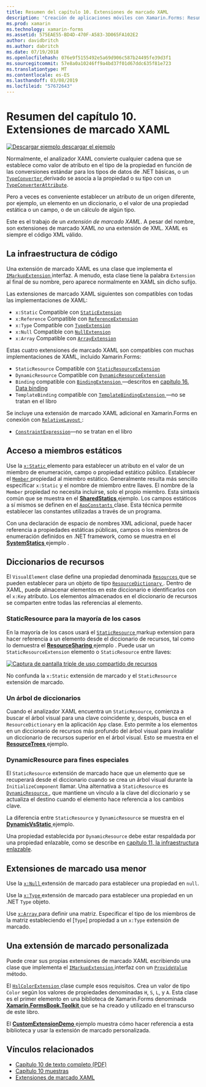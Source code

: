 ```yaml
---
title: Resumen del capítulo 10. Extensiones de marcado XAML
description: 'Creación de aplicaciones móviles con Xamarin.Forms: Resumen del capítulo 10. Extensiones de marcado XAML'
ms.prod: xamarin
ms.technology: xamarin-forms
ms.assetid: 575EAE55-BD4D-470F-A583-3D065FA102E2
author: davidbritch
ms.author: dabritch
ms.date: 07/19/2018
ms.openlocfilehash: 076e9f5155492e5a69d906c587b24495fe39d3f1
ms.sourcegitcommit: 57e8a0a10246ff9a4bd37f01d67ddc635f81e723
ms.translationtype: MT
ms.contentlocale: es-ES
ms.lasthandoff: 03/08/2019
ms.locfileid: "57672643"
---
```

# <a name="summary-of-chapter-10-xaml-markup-extensions"></a>Resumen del capítulo 10. Extensiones de marcado XAML

[![Descargar ejemplo](~/media/shared/download.png) descargar el ejemplo](https://github.com/xamarin/xamarin-forms-book-samples/tree/master/Chapter10)

Normalmente, el analizador XAML convierte cualquier cadena que se establece como valor de atributo en el tipo de la propiedad en función de las conversiones estándar para los tipos de datos de .NET básicas, o un [ `TypeConverter` ](xref:Xamarin.Forms.TypeConverter) derivado se asocia a la propiedad o su tipo con un [`TypeConverterAttribute`](xref:Xamarin.Forms.TypeConverterAttribute).

Pero a veces es conveniente establecer un atributo de un origen diferente, por ejemplo, un elemento en un diccionario, o el valor de una propiedad estática o un campo, o de un cálculo de algún tipo.

Este es el trabajo de un *extensión de marcado XAML*. A pesar del nombre, son extensiones de marcado XAML *no* una extensión de XML. XAML es siempre el código XML válido.

## <a name="the-code-infrastructure"></a>La infraestructura de código

Una extensión de marcado XAML es una clase que implementa el [ `IMarkupExtension` ](xref:Xamarin.Forms.Xaml.IMarkupExtension) interfaz. A menudo, esta clase tiene la palabra `Extension` al final de su nombre, pero aparece normalmente en XAML sin dicho sufijo.

Las extensiones de marcado XAML siguientes son compatibles con todas las implementaciones de XAML:

- `x:Static` Compatible con [`StaticExtension`](xref:Xamarin.Forms.Xaml.StaticExtension)
- `x:Reference` Compatible con [`ReferenceExtension`](xref:Xamarin.Forms.Xaml.ReferenceExtension)
- `x:Type` Compatible con [`TypeExtension`](xref:Xamarin.Forms.Xaml.TypeExtension)
- `x:Null` Compatible con [`NullExtension`](xref:Xamarin.Forms.Xaml.NullExtension)
- `x:Array` Compatible con [`ArrayExtension`](xref:Xamarin.Forms.Xaml.ArrayExtension)

Estas cuatro extensiones de marcado XAML son compatibles con muchas implementaciones de XAML, incluido Xamarin.Forms:

- `StaticResource` Compatible con [`StaticResourceExtension`](xref:Xamarin.Forms.Xaml.StaticResourceExtension)
- `DynamicResource` Compatible con [`DynamicResourceExtension`](xref:Xamarin.Forms.Xaml.DynamicResourceExtension)
- `Binding` compatible con [ `BindingExtension` ](xref:Xamarin.Forms.Xaml.BindingExtension) &mdash;descritos en [capítulo 16. Data binding](chapter16.md)
- `TemplateBinding` compatible con [ `TemplateBindingExtension` ](xref:Xamarin.Forms.Xaml.TemplateBindingExtension) &mdash;no se tratan en el libro

Se incluye una extensión de marcado XAML adicional en Xamarin.Forms en conexión con [ `RelativeLayout` ](xref:Xamarin.Forms.RelativeLayout):

- [`ConstraintExpression`](xref:Xamarin.Forms.ConstraintExpression)&mdash;no se tratan en el libro

## <a name="accessing-static-members"></a>Acceso a miembros estáticos

Use la [ `x:Static` ](xref:Xamarin.Forms.Xaml.StaticExtension) elemento para establecer un atributo en el valor de un miembro de enumeración, campo o propiedad estático público. Establecer el [ `Member` ](xref:Xamarin.Forms.Xaml.StaticExtension.Member) propiedad al miembro estático. Generalmente resulta más sencillo especificar `x:Static` y el nombre de miembro entre llaves. El nombre de la `Member` propiedad no necesita incluirse, solo el propio miembro. Esta sintaxis común que se muestra en el [ **SharedStatics** ](https://github.com/xamarin/xamarin-forms-book-samples/tree/master/Chapter10/SharedStatics) ejemplo. Los campos estáticos a sí mismos se definen en el [ `AppConstants` ](https://github.com/xamarin/xamarin-forms-book-samples/blob/master/Chapter10/SharedStatics/SharedStatics/SharedStatics/AppConstants.cs) clase. Esta técnica permite establecer las constantes utilizadas a través de un programa.

Con una declaración de espacio de nombres XML adicional, puede hacer referencia a propiedades estáticas públicas, campos o los miembros de enumeración definidos en .NET framework, como se muestra en el [ **SystemStatics** ](https://github.com/xamarin/xamarin-forms-book-samples/tree/master/Chapter10/SystemStatics) ejemplo .

## <a name="resource-dictionaries"></a>Diccionarios de recursos

El `VisualElement` clase define una propiedad denominada [ `Resources` ](xref:Xamarin.Forms.VisualElement.Resources) que se pueden establecer para un objeto de tipo [ `ResourceDictionary` ](xref:Xamarin.Forms.ResourceDictionary). Dentro de XAML, puede almacenar elementos en este diccionario e identificarlos con el `x:Key` atributo. Los elementos almacenados en el diccionario de recursos se comparten entre todas las referencias al elemento.

### <a name="staticresource-for-most-purposes"></a>StaticResource para la mayoría de los casos

En la mayoría de los casos usará el [ `StaticResource` ](xref:Xamarin.Forms.Xaml.StaticResourceExtension) markup extension para hacer referencia a un elemento desde el diccionario de recursos, tal como lo demuestra el [ **ResourceSharing** ](https://github.com/xamarin/xamarin-forms-book-samples/tree/master/Chapter10/ResourceSharing) ejemplo . Puede usar un `StaticResourceExtension` elemento o `StaticResource` entre llaves:

[![Captura de pantalla triple de uso compartido de recursos](images/ch10fg03-small.png "uso compartido de recursos")](images/ch10fg03-large.png#lightbox "uso compartido de recursos")

No confunda la `x:Static` extensión de marcado y el `StaticResource` extensión de marcado.

### <a name="a-tree-of-dictionaries"></a>Un árbol de diccionarios

Cuando el analizador XAML encuentra un `StaticResource`, comienza a buscar el árbol visual para una clave coincidente y, después, busca en el `ResourceDictionary` en la aplicación `App` clase. Esto permite a los elementos en un diccionario de recursos más profundo del árbol visual para invalidar un diccionario de recursos superior en el árbol visual. Esto se muestra en el [ **ResourceTrees** ](https://github.com/xamarin/xamarin-forms-book-samples/tree/master/Chapter10/ResourceTrees) ejemplo.

### <a name="dynamicresource-for-special-purposes"></a>DynamicResource para fines especiales

El `StaticResource` extensión de marcado hace que un elemento que se recuperará desde el diccionario cuando se crea un árbol visual durante la `InitializeComponent` llamar. Una alternativa a `StaticResource` es [ `DynamicResource` ](xref:Xamarin.Forms.Xaml.DynamicResourceExtension), que mantiene un vínculo a la clave del diccionario y se actualiza el destino cuando el elemento hace referencia a los cambios clave.

La diferencia entre `StaticResource` y `DynamicResource` se muestra en el [ **DynamicVsStatic** ](https://github.com/xamarin/xamarin-forms-book-samples/tree/master/Chapter10/DynamicVsStatic) ejemplo.

Una propiedad establecida por `DynamicResource` debe estar respaldada por una propiedad enlazable, como se describe en [capítulo 11, la infraestructura enlazable](chapter11.md).

## <a name="lesser-used-markup-extensions"></a>Extensiones de marcado usa menor

Use la [ `x:Null` ](xref:Xamarin.Forms.Xaml.NullExtension) extensión de marcado para establecer una propiedad en `null`.

Use la [ `x:Type` ](xref:Xamarin.Forms.Xaml.TypeExtension) extensión de marcado para establecer una propiedad en un .NET `Type` objeto.

Use [ `x:Array` ](xref:Xamarin.Forms.Xaml.ArrayExtension) para definir una matriz. Especificar el tipo de los miembros de la matriz estableciendo el [`Type`] propiedad a un `x:Type` extensión de marcado.

## <a name="a-custom-markup-extension"></a>Una extensión de marcado personalizada

Puede crear sus propias extensiones de marcado XAML escribiendo una clase que implementa el [ `IMarkupExtension` ](xref:Xamarin.Forms.Xaml.IMarkupExtension) interfaz con un [ `ProvideValue` ](xref:Xamarin.Forms.Xaml.IMarkupExtension.ProvideValue(System.IServiceProvider)) método.

El [ `HslColorExtension` ](https://github.com/xamarin/xamarin-forms-book-samples/blob/master/Libraries/Xamarin.FormsBook.Toolkit/Xamarin.FormsBook.Toolkit/HslColorExtension.cs) clase cumple esos requisitos. Crea un valor de tipo `Color` según los valores de propiedades denominadas `H`, `S`, `L`, y `A`. Esta clase es el primer elemento en una biblioteca de Xamarin.Forms denominada [ **Xamarin.FormsBook.Toolkit** ](https://github.com/xamarin/xamarin-forms-book-samples/tree/master/Libraries/Xamarin.FormsBook.Toolkit) que se ha creado y utilizado en el transcurso de este libro.

El [ **CustomExtensionDemo** ](https://github.com/xamarin/xamarin-forms-book-samples/tree/master/Chapter10/CustomExtensionDemo) ejemplo muestra cómo hacer referencia a esta biblioteca y usar la extensión de marcado personalizada.

## <a name="related-links"></a>Vínculos relacionados

- [Capítulo 10 de texto completo (PDF)](https://download.xamarin.com/developer/xamarin-forms-book/XamarinFormsBook-Ch10-Apr2016.pdf)
- [Capítulo 10 muestras](https://github.com/xamarin/xamarin-forms-book-samples/tree/master/Chapter10)
- [Extensiones de marcado XAML](~/xamarin-forms/xaml/markup-extensions/index.md)
